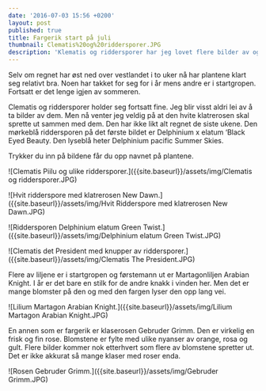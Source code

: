 ```yaml
---
date: '2016-07-03 15:56 +0200'
layout: post
published: true
title: Fargerik start på juli
thumbnail: Clematis%20og%20riddersporer.JPG
description: 'Klematis og riddersporer har jeg lovet flere bilder av og her kommer de. '
---
```


Selv om regnet har øst ned over vestlandet i to uker nå har plantene klart seg relativt bra. Noen har takket for seg for i år mens andre er i startgropen. Fortsatt er det lenge igjen av sommeren.

Clematis og riddersporer holder seg fortsatt fine. Jeg blir visst aldri lei av å ta bilder av dem. Men nå venter jeg veldig på at den hvite klatrerosen skal sprette ut sammen med dem. Den har ikke likt alt regnet de siste ukene. Den mørkeblå riddersporen på det første bildet er Delphinium x elatum ‘Black Eyed Beauty. Den lyseblå heter Delphinium pacific Summer Skies. 

Trykker du inn på bildene får du opp navnet på plantene.

![Clematis Piilu og ulike riddersporer.]({{site.baseurl}}/assets/img/Clematis og riddersporer.JPG)

![Hvit ridderspore med klatrerosen New Dawn.]({{site.baseurl}}/assets/img/Hvit Ridderspore med klatrerosen New Dawn.JPG)

<!--more-->

![Riddersporen Delphinium elatum Green Twist.]({{site.baseurl}}/assets/img/Delphinium elatum Green Twist.JPG)

![Clematis det President med knupper av riddersporer.]({{site.baseurl}}/assets/img/Clematis The President.JPG)

Flere av liljene er i startgropen og førstemann ut er Martagonliljen Arabian Knight. I år er det bare en stilk for de andre knakk i vinden her. Men det er mange blomster på den og med den fargen lyser den opp lang vei. 

![Lilium Martagon Arabian Knight.]({{site.baseurl}}/assets/img/Lilium Martagon Arabian Knight.JPG)

En annen som er fargerik er klaserosen Gebruder Grimm. Den er virkelig en frisk og fin rose. Blomstene er fylte med ulike nyanser av orange, rosa og gult. Flere bilder kommer nok etterhvert som flere av blomstene spretter ut. Det er ikke akkurat så mange klaser med roser enda. 

![Rosen Gebruder Grimm.]({{site.baseurl}}/assets/img/Gebruder Grimm.JPG)
